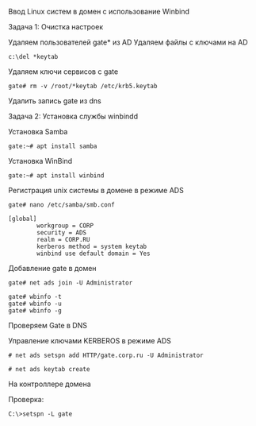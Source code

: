 Ввод Linux систем в домен с использование Winbind

Задача 1: Очистка настроек 

Удаляем пользователей gate* из AD
Удаляем файлы с ключами на AD
```
c:\del *keytab
```
Удаляем ключи сервисов с gate
```
gate# rm -v /root/*keytab /etc/krb5.keytab
```
Удалить запись gate из dns

Задача 2: Установка службы winbindd

Установка Samba

```
gate:~# apt install samba
```
Установка WinBind

```
gate:~# apt install winbind
```

Регистрация unix системы в домене в режиме ADS

```
gate# nano /etc/samba/smb.conf
```
```
[global]
        workgroup = CORP
        security = ADS
        realm = CORP.RU
        kerberos method = system keytab
        winbind use default domain = Yes
```
Добавление gate в домен

```
gate# net ads join -U Administrator
```

```
gate# wbinfo -t
gate# wbinfo -u
gate# wbinfo -g
```
Проверяем Gate в DNS

Управление ключами KERBEROS в режиме ADS

```
# net ads setspn add HTTP/gate.corp.ru -U Administrator

# net ads keytab create
```

На контроллере домена

Проверка:
```
C:\>setspn -L gate
```
